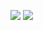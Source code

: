 ![](https://img2018.cnblogs.com/blog/1446249/202001/1446249-20200131233726918-546441452.png)
![](https://img2018.cnblogs.com/blog/1446249/202001/1446249-20200131233910096-619234452.png)
